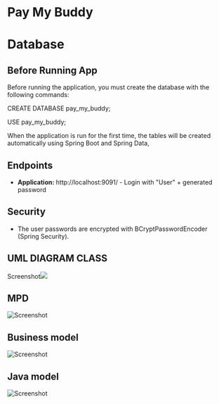 # Pay My Buddy

# Database

## Before Running App

Before running the application, you must create the database with the following commands:

CREATE DATABASE pay_my_buddy;

USE pay_my_buddy;

When the application is run for the first time, the tables will be created automatically using Spring Boot and Spring
Data,

## Endpoints

- **Application:**  http://localhost:9091/ - Login with "User" + generated password

## Security

- The user passwords are encrypted with BCryptPasswordEncoder (Spring Security).

## UML DIAGRAM CLASS

Screenshot[![](C:\Users\A151UJ\OCR\OCR_Projets\P6_MOREAU_Nicolas_PayMyBuddy\DiagramModel\ClassDiagram.png)]()

## MPD

![Screenshot](MPD.png)

## Business model

![Screenshot](Modele_metier.png)

## Java model

![Screenshot](Modele_java.png)

